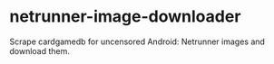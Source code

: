 netrunner-image-downloader
==========================

Scrape cardgamedb for uncensored Android: Netrunner images and download them.

